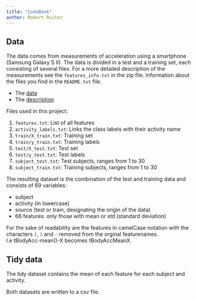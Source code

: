 ```yaml
---
title: "CodeBook"
author: Robert Ruiter
---
```


## Data

The data comes from measurements of acceleration using a smartphone (Samsung Galaxy S II). The data is divided in a test and a training set, each consisting of several files. For a more detailed description of the measurements see the `features_info.txt` in the zip file. Information about the files you find in the `README.txt` file.

* The [data](https://d396qusza40orc.cloudfront.net/getdata%2Fprojectfiles%2FUCI%20HAR%20Dataset.zip)  
* The [description](http://archive.ics.uci.edu/ml/datasets/Human+Activity+Recognition+Using+Smartphones)  

Files used in this project:  
1. `features.txt`: List of all features  
2. `activity_labels.txt`: Links the class labels with their activity name  
3. `train/X_train.txt`: Training set  
4. `train/y_train.txt`: Training labels  
5. `test/X_test.txt`: Test set  
6. `test/y_test.txt`: Test labels  
7. `subject_test.txt`: Test subjects, ranges from 1 to 30  
8. `subject_train.txt`: Training subjects, ranges from 1 to 30  

The resulting dataset is the combination of the test and training data and consists of 69 variables:

* subject  
* activity (in lowercase)   
* source (test or train, designating the origin of the data)  
* 66 features: only those with mean or std (standard deviation)  

For the sake of readability are the features in camelCase notation with the characters `(`, `)` and `-` removed from the orginal featurenames.  
I.e tBodyAcc-mean()-X becomes tBodyAccMeanX.

## Tidy data

The tidy dataset contains the mean of each feature for each subject and activity.

Both datasets are written to a csv file.
